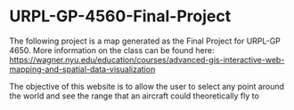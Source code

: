# URPL-GP-4560-Final-Project

The following project is a map generated as the Final Project for URPL-GP 4650. More information on the class can be found here: https://wagner.nyu.edu/education/courses/advanced-gis-interactive-web-mapping-and-spatial-data-visualization

The objective of this website is to allow the user to select any point around the world and see the range that an aircraft could theoretically fly to
